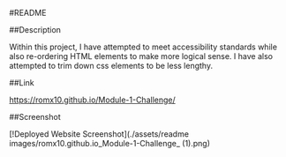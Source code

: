 #README

##Description

Within this project, I have attempted to meet accessibility standards while also re-ordering HTML elements to make more logical sense. I have also attempted to trim down css elements to be less lengthy.

##Link

https://romx10.github.io/Module-1-Challenge/

##Screenshot

[!Deployed Website Screenshot](./assets/readme images/romx10.github.io_Module-1-Challenge_ (1).png)
